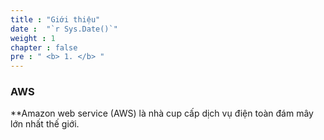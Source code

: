```yaml
---
title : "Giới thiệu"
date :  "`r Sys.Date()`" 
weight : 1 
chapter : false
pre : " <b> 1. </b> "
---
```

### AWS
**Amazon web service (AWS) là nhà cup cấp dịch vụ điện toàn đám mây lớn nhất thế giới.

